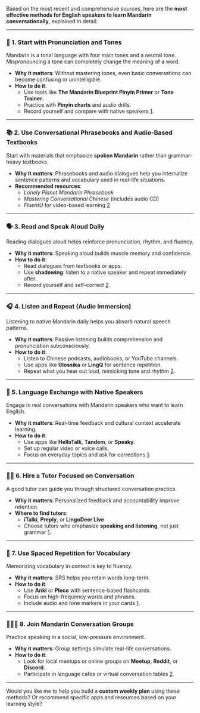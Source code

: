 Based on the most recent and comprehensive sources, here are the **most effective methods for English speakers to learn Mandarin conversationally**, explained in detail:

---

### 🧠 1. **Start with Pronunciation and Tones**
Mandarin is a tonal language with four main tones and a neutral tone. Mispronouncing a tone can completely change the meaning of a word.

- **Why it matters**: Without mastering tones, even basic conversations can become confusing or unintelligible.
- **How to do it**:
  - Use tools like **The Mandarin Blueprint Pinyin Primer** or **Tone Trainer**.
  - Practice with **Pinyin charts** and audio drills.
  - Record yourself and compare with native speakers [1](https://lingopie.com/blog/best-way-to-learn-mandarin-chinese/).

---

### 📚 2. **Use Conversational Phrasebooks and Audio-Based Textbooks**
Start with materials that emphasize **spoken Mandarin** rather than grammar-heavy textbooks.

- **Why it matters**: Phrasebooks and audio dialogues help you internalize sentence patterns and vocabulary used in real-life situations.
- **Recommended resources**:
  - *Lonely Planet Mandarin Phrasebook*
  - *Mastering Conversational Chinese* (includes audio CD)
  - *FluentU* for video-based learning [2](https://www.fluentu.com/blog/chinese/learn-conversational-mandarin-chinese/)

---

### 🗣️ 3. **Read and Speak Aloud Daily**
Reading dialogues aloud helps reinforce pronunciation, rhythm, and fluency.

- **Why it matters**: Speaking aloud builds muscle memory and confidence.
- **How to do it**:
  - Read dialogues from textbooks or apps.
  - Use **shadowing**: listen to a native speaker and repeat immediately after.
  - Record yourself and self-correct [2](https://www.fluentu.com/blog/chinese/learn-conversational-mandarin-chinese/).

---

### 🎧 4. **Listen and Repeat (Audio Immersion)**
Listening to native Mandarin daily helps you absorb natural speech patterns.

- **Why it matters**: Passive listening builds comprehension and pronunciation subconsciously.
- **How to do it**:
  - Listen to Chinese podcasts, audiobooks, or YouTube channels.
  - Use apps like **Glossika** or **LingQ** for sentence repetition.
  - Repeat what you hear out loud, mimicking tone and rhythm [2](https://www.fluentu.com/blog/chinese/learn-conversational-mandarin-chinese/).

---

### 🤝 5. **Language Exchange with Native Speakers**
Engage in real conversations with Mandarin speakers who want to learn English.

- **Why it matters**: Real-time feedback and cultural context accelerate learning.
- **How to do it**:
  - Use apps like **HelloTalk**, **Tandem**, or **Speaky**.
  - Set up regular video or voice calls.
  - Focus on everyday topics and ask for corrections [1](https://lingopie.com/blog/best-way-to-learn-mandarin-chinese/).

---

### 👨‍🏫 6. **Hire a Tutor Focused on Conversation**
A good tutor can guide you through structured conversation practice.

- **Why it matters**: Personalized feedback and accountability improve retention.
- **Where to find tutors**:
  - **iTalki**, **Preply**, or **LingoDeer Live**
  - Choose tutors who emphasize **speaking and listening**, not just grammar [1](https://lingopie.com/blog/best-way-to-learn-mandarin-chinese/).

---

### 🧩 7. **Use Spaced Repetition for Vocabulary**
Memorizing vocabulary in context is key to fluency.

- **Why it matters**: SRS helps you retain words long-term.
- **How to do it**:
  - Use **Anki** or **Pleco** with sentence-based flashcards.
  - Focus on high-frequency words and phrases.
  - Include audio and tone markers in your cards [1](https://lingopie.com/blog/best-way-to-learn-mandarin-chinese/).

---

### 🧑‍🤝‍🧑 8. **Join Mandarin Conversation Groups**
Practice speaking in a social, low-pressure environment.

- **Why it matters**: Group settings simulate real-life conversations.
- **How to do it**:
  - Look for local meetups or online groups on **Meetup**, **Reddit**, or **Discord**.
  - Participate in language cafes or virtual conversation tables [2](https://www.fluentu.com/blog/chinese/learn-conversational-mandarin-chinese/).

---

Would you like me to help you build a **custom weekly plan** using these methods? Or recommend specific apps and resources based on your learning style?